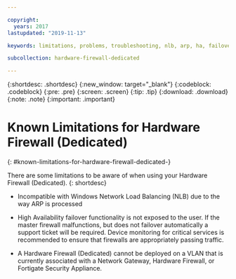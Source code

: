 ```yaml
---

copyright:
  years: 2017
lastupdated: "2019-11-13"

keywords: limitations, problems, troubleshooting, nlb, arp, ha, failover, vlan, gateway

subcollection: hardware-firewall-dedicated

---
```


{:shortdesc: .shortdesc}
{:new_window: target="_blank"}
{:codeblock: .codeblock}
{:pre: .pre}
{:screen: .screen}
{:tip: .tip}
{:download: .download}
{:note: .note}
{:important: .important}

# Known Limitations for Hardware Firewall (Dedicated)
{: #known-limitations-for-hardware-firewall-dedicated-}

There are some limitations to be aware of when using your Hardware Firewall (Dedicated).
{: shortdesc}

* Incompatible with Windows Network Load Balancing (NLB) due to the way ARP is processed

* High Availability failover functionality is not exposed to the user. If the master firewall malfunctions, but does not failover automatically a support ticket will be required. Device monitoring for critical services is recommended to ensure that firewalls are appropriately passing traffic.

* A Hardware Firewall (Dedicated) cannot be deployed on a VLAN that is currently associated with a Network Gateway, Hardware Firewall, or Fortigate Security Appliance.
